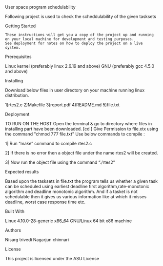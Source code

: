 User space program schedulability

   Following project is used to check the scheddulability of the given tasksets

Getting Started

    These instructions will get you a copy of the project up and running on your local machine for development and testing purposes. 
    See deployment for notes on how to deploy the project on a live system.

Prerequisites

  Linux kernel (preferably linux 2.6.19 and above)
  GNU (preferably gcc 4.5.0 and above)

Installing

Download below files in user directory on your machine running linux distribution.

   1)rtes2.c
   2)Makefile
   3)report.pdf
   4)README.md
   5)file.txt
	


Deployment

   TO RUN ON THE HOST
   Open the terminal & go to directory where files in installing part have been downloaded. [cd <Directory name>] 
   Give Permission to file.xtx using the command "chmod 777 file.txt"
   Use below commands to compile :

   1] Run “make” command to compile rtes2.c 

   2] If there is no error then a object file under the name rtes2 will be created. 

   3] Now run the object file using the command “./rtes2”
   
   

Expected results

   Based upon the  tasksets in file.txt the program tells us whether a given task can be scheduled using earliest deadline first algorithm,rate-monotonic algorithm and deadline monotonic algorithm. 
   And if a tasket is not schedulable then it gives us various information like at which it misses deadline, worst case response time etc.
  

Built With

  Linux 4.10.0-28-generic
  x86_64 GNU/Linux
  64 bit x86 machine

Authors

Nisarg trivedi
Nagarjun chinnari 

License

This project is licensed under the ASU License


